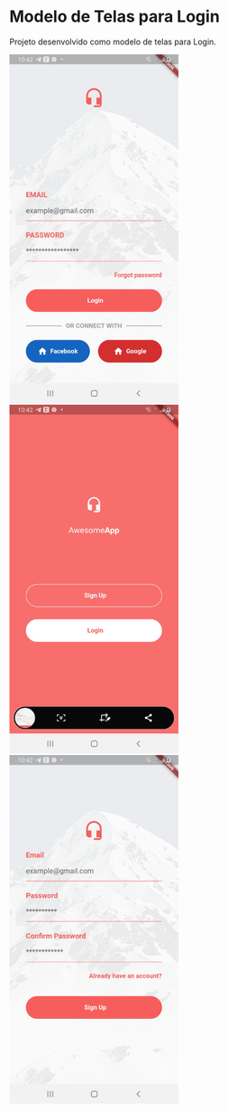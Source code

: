 # Modelo de Telas para Login

Projeto desenvolvido como modelo de telas para Login.

<p>
<img src="/images/Login.jpg" width="300">
<img src="/images/SignIn.jpg" width="300">
<img src="/images/SignUp.jpg" width="300">
</p>


